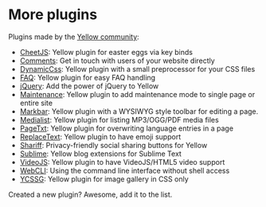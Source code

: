 More plugins
============
Plugins made by the [Yellow community](https://github.com/datenstrom/yellow/wiki/Yellow-community):

* [CheetJS](https://github.com/nogginfuel/yellow-plugin-cheetjs): 
  Yellow plugin for easter eggs via key binds
* [Comments](https://github.com/nasendackel/yellow-comments):
  Get in touch with users of your website directly
* [DynamicCss](https://github.com/richi/yellow-plugin-dynamiccss):
  Yellow plugin with a small preprocessor for your CSS files
* [FAQ](https://github.com/richi/yellow-plugin-faq):
  Yellow plugin for easy FAQ handling
* [jQuery](https://github.com/nogginfuel/yellow-plugin-jquery):
  Add the power of jQuery to Yellow
* [Maintenance](https://github.com/nogginfuel/yellow-plugin-maintenance):
  Yellow plugin to add maintenance mode to single page or entire site
* [Markbar](https://github.com/nibreh/yellow-markbar):
  Yellow plugin with a WYSIWYG style toolbar for editing a page.
* [Medialist](https://github.com/nibreh/yellow-medialist):
  Yellow plugin for listing MP3/OGG/PDF media files
* [PageTxt](https://github.com/richi/yellow-plugin-pagetxt):
  Yellow plugin for overwriting language entries in a page
* [ReplaceText](https://github.com/varakh/yellowcms-extensions-replacetext):
  Yellow plugin to have emoji support
* [Shariff](https://github.com/schulle4u/yellow-plugin-shariff):
  Privacy-friendly social sharing buttons for Yellow
* [Sublime](https://github.com/nashv/YellowBlogExtensions):
  Yellow blog extensions for Sublime Text
* [VideoJS](https://github.com/varakh/yellowcms-extensions-videojs):
  Yellow plugin to have VideoJS/HTML5 video support
* [WebCLI](https://github.com/richi/yellow-plugin-cli):
  Using the command line interface without shell access
* [YCSSG](https://github.com/dieli/yellow-extension-ycssg):
  Yellow plugin for image gallery in CSS only

Created a new plugin? Awesome, add it to the list.
